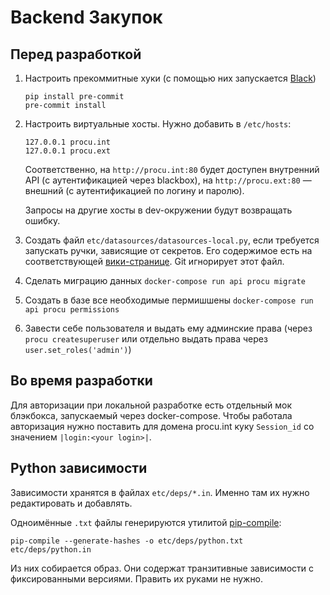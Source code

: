 # Backend Закупок

## Перед разработкой

1. Настроить прекоммитные хуки (с помощью них запускается [Black](https://github.com/ambv/black))
   ```
   pip install pre-commit
   pre-commit install
   ```

2. Настроить виртуальные хосты. Нужно добавить в `/etc/hosts`:
   ```
   127.0.0.1 procu.int
   127.0.0.1 procu.ext
   ```

   Соответственно, на `http://procu.int:80` будет доступен внутренний API (с аутентификацией через blackbox), на `http://procu.ext:80` — внешний (с аутентификацией по логину и паролю).

   Запросы на другие хосты в dev-окружении будут возвращать ошибку.

3. Создать файл `etc/datasources/datasources-local.py`, если требуется запускать ручки, зависящие от секретов. Его содержимое есть на соответствующей [вики-странице](https://wiki.yandex-team.ru/Intranet/procu/secrets/). Git игнорирует этот файл.

4. Сделать миграцию данных `docker-compose run api procu migrate`

5. Создать в базе все необходимые пермишшены `docker-compose run api procu permissions`

6. Завести себе пользователя и выдать ему админские права (через `procu createsuperuser` или отдельно выдать права через `user.set_roles('admin')`)

## Во время разработки
Для авторизации при локальной разработке есть отдельный мок блэкбокса, запускаемый через docker-compose.
Чтобы работала авторизация нужно поставить для домена procu.int куку `Session_id` со значением `|login:<your login>|`.

## Python зависимости

Зависимости хранятся в файлах `etc/deps/*.in`. Именно там их нужно редактировать и добавлять.

Одноимённые `.txt` файлы генерируются утилитой [pip-compile](https://github.com/jazzband/pip-tools):

```
pip-compile --generate-hashes -o etc/deps/python.txt etc/deps/python.in
```

Из них собирается образ. Они содержат транзитивные зависимости с фиксированными версиями. Править их руками не нужно.

